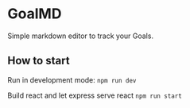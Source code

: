 # GoalMD

Simple markdown editor to track your Goals.

## How to start

Run in development mode: `npm run dev`

Build react and let express serve react `npm run start`
